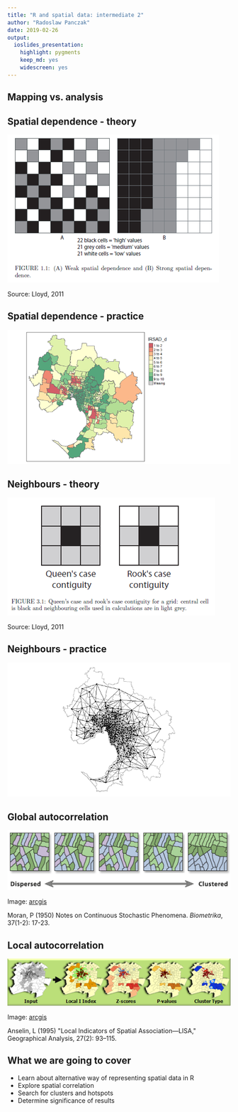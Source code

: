 ```yaml
---
title: "R and spatial data: intermediate 2"
author: "Radoslaw Panczak"
date: 2019-02-26
output: 
  ioslides_presentation: 
    highlight: pygments
    keep_md: yes
    widescreen: yes
---
```




## Mapping vs. analysis


## Spatial dependence - theory

![](./images/spdep.PNG)

Source: Lloyd, 2011


## Spatial dependence - practice

![](09_slides_part_4_files/figure-html/unnamed-chunk-2-1.png)<!-- -->

## Neighbours - theory

![](./images/queen.PNG)

Source: Lloyd, 2011


## Neighbours - practice

![](09_slides_part_4_files/figure-html/unnamed-chunk-3-1.png)<!-- -->


## Global autocorrelation 

![](./images/global.gif)


Image: [arcgis](https://pro.arcgis.com/en/pro-app/tool-reference/spatial-statistics/cluster-and-outlier-analysis-anselin-local-moran-s.htm)

Moran, P (1950) Notes on Continuous Stochastic Phenomena. *Biometrika*, 37(1-2): 17-23.


## Local autocorrelation 

![](./images/lisa.png)

Image: [arcgis](https://pro.arcgis.com/en/pro-app/tool-reference/spatial-statistics/cluster-and-outlier-analysis-anselin-local-moran-s.htm)

Anselin, L (1995) "Local Indicators of Spatial Association—LISA," Geographical Analysis, 27(2): 93–115.


## What we are going to cover 

- Learn about alternative way of representing spatial data in R
- Explore spatial correlation
- Search for clusters and hotspots 
- Determine significance of results
